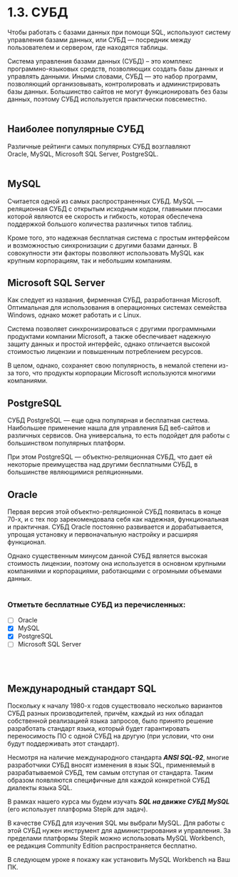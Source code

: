# 1.3. СУБД


Чтобы работать с базами данных при помощи SQL, используют систему управления базами данных, или СУБД — посредник между пользователем и сервером, где находятся таблицы. 

Система управления базами данных (СУБД) – это комплекс программно-языковых средств, позволяющих создать базы данных и управлять данными. Иными словами, СУБД — это набор программ, позволяющий организовывать, контролировать и администрировать базы данных. Большинство сайтов не могут функционировать без базы данных, поэтому СУБД используется практически повсеместно.
<br>
<br>

## **Наиболее популярные СУБД**

Различные рейтинги самых популярных СУБД возглавляют Oracle, MySQL, Microsoft SQL Server, PostgreSQL.
<br>
<br>

## MySQL

Считается одной из самых распространенных СУБД. MySQL — реляционная СУБД с открытым исходным кодом, главными плюсами которой являются ее скорость и гибкость, которая обеспечена поддержкой большого количества различных типов таблиц.

Кроме того, это надежная бесплатная система с простым интерфейсом и возможностью синхронизации с другими базами данных. В совокупности эти факторы позволяют использовать MySQL как крупным корпорациям, так и небольшим компаниям.


## **Microsoft SQL Server**

Как следует из названия, фирменная СУБД, разработанная Microsoft. Оптимальная для использования в операционных системах семейства Windows, однако может работать и с Linux.

Система позволяет синхронизироваться с другими программными продуктами компании Microsoft, а также обеспечивает надежную защиту данных и простой интерфейс, однако отличается высокой стоимостью лицензии и повышенным потреблением ресурсов.

В целом, однако, сохраняет свою популярность, в немалой степени из-за того, что продукты корпорации Microsoft используются многими компаниями.


## **PostgreSQL**

СУБД PostgreSQL — еще одна популярная и бесплатная система. Наибольшее применение нашла для управления БД веб-сайтов и различных сервисов. Она универсальна, то есть подойдет для работы с большинством популярных платформ.

При этом PostgreSQL — объектно-реляционная СУБД, что дает ей некоторые преимущества над другими бесплатными СУБД, в большинстве являющимися реляционными.


## **Oracle**

Первая версия этой объектно-реляционной СУБД появилась в конце 70-х, и с тех пор зарекомендовала себя как надежная, функциональная и практичная. СУБД Oracle постоянно развивается и дорабатывается, упрощая установку и первоначальную настройку и расширяя функционал.

Однако существенным минусом данной СУБД является высокая стоимость лицензии, поэтому она используется в основном крупными компаниями и корпорациями, работающими с огромными объемами данных.
<br>
<br>

### Отметьте бесплатные СУБД из перечисленных:

 -  [ ] Oracle
 -  [x] MySQL
 -  [x] PostgreSQL
 -  [ ] Microsoft SQL Server
<br>
<br>

## Международный стандарт SQL

Поскольку к началу 1980-х годов существовало несколько вариантов СУБД разных производителей, причём, каждый из них обладал собственной реализацией языка запросов, было принято решение разработать стандарт языка, который будет гарантировать переносимость ПО с одной СУБД на другую (при условии, что они будут поддерживать этот стандарт).

Несмотря на наличие международного стандарта _**ANSI SQL-92**_, многие разработчики СУБД вносят изменения в язык SQL, применяемый в разрабатываемой СУБД, тем самым отступая от стандарта. Таким образом появляются специфичные для каждой конкретной СУБД диалекты языка SQL.

В рамках нашего курса мы будем изучать **_SQL на движке СУБД MySQL_** (его использует платформа Stepik для задач).


В качестве СУБД для изучения SQL мы выбрали MySQL. Для работы с этой СУБД нужен инструмент для администрирования и управления. За пределами платформы Stepik можно использовать MySQL Workbench, ее редакция Community Edition распространяется бесплатно.

В следующем уроке я покажу как установить MySQL Workbench на Ваш ПК.
